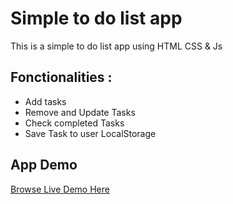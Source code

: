 # Simple to do list app 
This is a simple to do list app using HTML CSS & Js 
## Fonctionalities :
- Add tasks 
- Remove and Update Tasks
- Check completed Tasks
- Save Task to user LocalStorage
## App Demo 
[Browse Live Demo Here](https://ourouimed.github.io/to-do-list)

